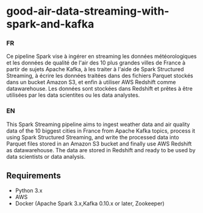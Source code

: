 # good-air-data-streaming-with-spark-and-kafka
### FR
Ce pipeline Spark vise à ingérer en streaming les données météorologiques et les données de qualité de l'air des 10 plus grandes villes de France à partir de sujets Apache Kafka, à les traiter à l'aide de Spark Structured Streaming, à écrire les données traitées dans des fichiers Parquet stockés dans un bucket Amazon S3, et enfin à utiliser AWS Redshift comme datawarehouse. Les données sont stockées dans Redshift et prêtes à être utilisées par les data scientites ou les data analystes.

### EN
This Spark Streaming pipeline aims to ingest weather data and air quality data of the 10 biggest cities in France from Apache Kafka topics, process it using Spark Structured Streaming, and write the processed data into Parquet files stored in an Amazon S3 bucket and finally use AWS Redshift as datawarehouse.
The data are stored in Redshift and ready to be used by data scientists or data analysis.


## Requirements
- Python 3.x
- AWS
- Docker (Apache Spark 3.x,Kafka 0.10.x or later, Zookeeper)
